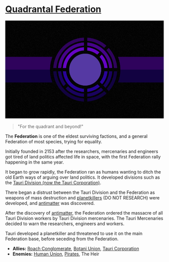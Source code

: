 # [Quadrantal Federation](federation)

![federation](../images/flags/federation.png)

> "For the quadrant and beyond!"

The **Federation** is one of the eldest surviving factions, and a general Federation of most
species, trying for equality.

Initially founded in 2153 after the researchers, mercenaries and engineers got tired of land
politics affected life in space, with the first Federation rally happening in the same year.

It began to grow rapidly, the Federation ran as humans wanting to ditch the old Earth ways of arguing over land politics. It developed divisions such as the [Tauri Division (now the Tauri Corporation)](tauri).

There began a distrust between the Tauri Division and the Federation as weapons of mass destruction and [planetkillers](../technology/planetkillers) (DO NOT RESEARCH) were developed, and [antimatter](../technology/antimatter) was discovered.

After the discovery of [antimatter](../technology/antimatter), the Federation ordered the massacre of all Tauri Division workers by Tauri Division mercenaries. The Tauri Mercenaries decided to warn the researchers, engineers and workers.

Tauri developed a planetkiller and threatened to use it on the main Federation base, before seceding from the Federation.

- **Allies:** [Roach Conglomerate](roach_conglomerate), [Botani Union](botani), [Tauri Corporation](tauri)
- **Enemies:** [Human Union](human_union), [Pirates](pirates), The Heir
